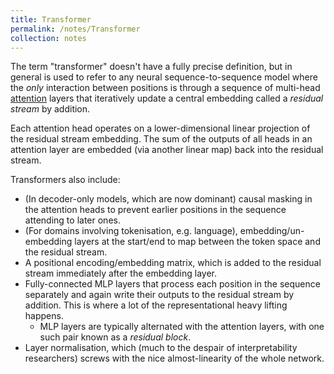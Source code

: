 ```yaml
---
title: Transformer
permalink: /notes/Transformer
collection: notes
---
```

The term "transformer" doesn't have a fully precise definition, but in general is used to refer to any neural sequence-to-sequence model where the *only* interaction between positions is through a sequence of multi-head [attention](Attention) layers that iteratively update a central embedding called a *residual stream* by addition.

Each attention head operates on a lower-dimensional linear projection of the residual stream embedding. The sum of the outputs of all heads in an attention layer are embedded (via another linear map) back into the residual stream. 

Transformers also include:
- (In decoder-only models, which are now dominant) causal masking in the attention heads to prevent earlier positions in the sequence attending to later ones. 
- (For domains involving tokenisation, e.g. language), embedding/un-embedding layers at the start/end to map between the token space and the residual stream.
- A positional encoding/embedding matrix, which is added to the residual stream immediately after the embedding layer.
- Fully-connected MLP layers that process each position in the sequence separately and again write their outputs to the residual stream by addition. This is where a lot of the representational heavy lifting happens.
	- MLP layers are typically alternated with the attention layers, with one such pair known as a *residual block*.
- Layer normalisation, which (much to the despair of interpretability researchers) screws with the nice almost-linearity of the whole network.
